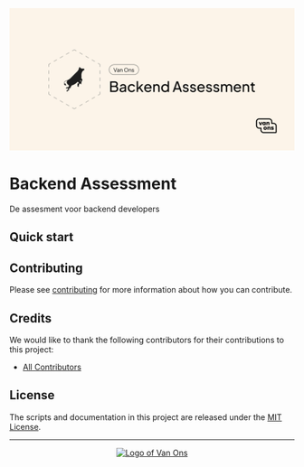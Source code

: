 <p align="center"><img src="art/social-card.png" alt="Social card of Backend Assessment"></p>

# Backend Assessment

<!-- BADGES -->

De assesment voor backend developers

## Quick start



## Contributing

Please see [contributing] for more information about how you can contribute.

## Credits

We would like to thank the following contributors for their contributions to this project:

* [All Contributors][all-contributors]

## License

The scripts and documentation in this project are released under the [MIT License][license].

---

<p align="center"><a href="https://van-ons.nl/" target="_blank"><img src="https://opensource.van-ons.nl/files/cow.png" width="50" alt="Logo of Van Ons"></a></p>

[contributing]: CONTRIBUTING.md
[email]: mailto:opensource@van-ons.nl
[all-contributors]: ../../contributors
[license]: LICENSE.md
